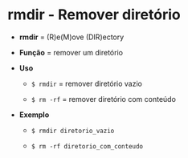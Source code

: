 # rmdir - Remover diretório

* **rmdir** = (R)e(M)ove (DIR)ectory

* **Função** = remover um diretório

* **Uso**

  * `$ rmdir` = remover diretório vazio

  * `$ rm -rf` = remover diretório com conteúdo

* **Exemplo**

  * `$ rmdir diretorio_vazio`

  * `$ rm -rf diretorio_com_conteudo`